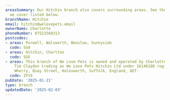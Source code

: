 ```yaml
---
areasSummary: Our Hitchin branch also covers surrounding areas. See the locations
  we cover listed below.
branchName: Hitchin
email: hitchin@welovepets.email
ownerName: Charlotte
phoneNumber: 07522568313
postcodes:
- areas: Purwell, Walsworth, Benslow, Sunnyside
  code: SG4
- areas: Hitchin, Charlton
  code: SG5
- areas: This branch of We Love Pets is owned and operated by Charlotte Claydon and
    Tim Claydon trading as We Love Pets Hitchin Ltd under 16140188 registered at The
    Wherry, Quay Street, Halesworth, Suffolk, England, 8ET.
  code: IP19
pubDate: '2025-01-21'
type: branch
updatedDate: '2025-02-03'
---
```




